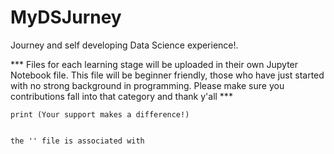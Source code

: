 # MyDSJurney
Journey and self developing Data Science experience!. 

*** Files for each learning stage will be uploaded in their own Jupyter Notebook file. 
    This file will be beginner friendly, those who have just started with no strong background in programming.
    Please make sure you contributions fall into that category and thank y'all ***
    
    print (Your support makes a difference!)
    
    
    the '' file is associated with
